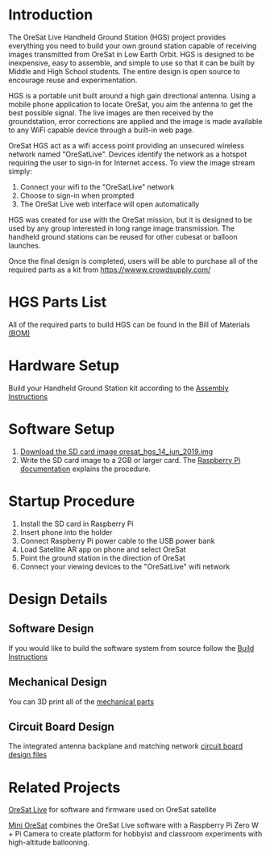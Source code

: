 # Introduction
The OreSat Live Handheld Ground Station (HGS) project provides everything you need to build your own ground station capable of receiving images transmitted from OreSat in Low Earth Orbit.  HGS is designed to be inexpensive, easy to assemble, and simple to use so that it can be built by Middle and High School students.  The entire design is open source to encourage reuse and experimentation.

HGS is a portable unit built around a high gain directional antenna. Using a mobile phone application to locate OreSat, you aim the antenna to get the best possible signal. The live images are then received by the groundstation, error corrections are applied and the image is made available to any WiFi capable device through a built-in web page.

OreSat HGS act as a wifi access point providing an unsecured wireless network named "OreSatLive".  Devices identify the network as a hotspot requiring the user to sign-in for Internet access.  To view the image stream simply:
1. Connect your wifi to the "OreSatLive" network
2. Choose to sign-in when prompted
3. The OreSat Live web interface will open automatically

HGS was created for use with the OreSat mission, but it is designed to be used by any group interested in long range image transmission.  The handheld ground stations can be reused for other cubesat or balloon launches.

Once the final design is completed, users will be able to purchase all of the required parts as a kit from https://wwww.crowdsupply.com/

# HGS Parts List
All of the required parts to build HGS can be found in the Bill of Materials [(BOM)](BOM.md)

# Hardware Setup
Build your Handheld Ground Station kit according to the [Assembly Instructions](ASSEMBLY.md)

# Software Setup
1. [Download the SD card image oresat_hgs_14_jun_2019.img](https://drive.google.com/a/pdx.edu/uc?id=1BvP8ltkEwoBRSbCfQXceEiuxpVhkSf37&export=download)
2. Write the SD card image to a 2GB or larger card.  The [Raspberry Pi documentation](https://www.raspberrypi.org/documentation/installation/installing-images/) explains the procedure.

# Startup Procedure
1. Install the SD card in Raspberry Pi
2. Insert phone into the holder
3. Connect Raspberry Pi power cable to the USB power bank
4. Load Satellite AR app on phone and select OreSat
5. Point the ground station in the direction of OreSat
3. Connect your viewing devices to the "OreSatLive" wifi network

# Design Details
## Software Design
If you would like to build the software system from source follow the [Build Instructions](software/BUILD.md)

## Mechanical Design
You can 3D print all of the [mechanical parts](hgs-model/README.md)  

## Circuit Board Design
The integrated antenna backplane and matching network [circuit board design files](backplane/README.md)

# Related Projects
[OreSat Live](https://github.com/oresat/oresat-dxwifi-software) for software and firmware used on OreSat satellite

[Mini OreSat](https://github.com/oresat/oresat-live-mini-oresat) combines the OreSat Live software with a Raspberry Pi Zero W + Pi Camera to create platform for hobbyist and classroom experiments with high-altitude ballooning.
